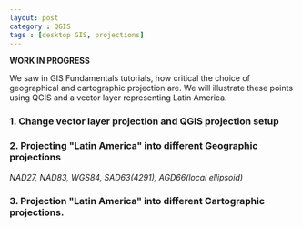 ```yaml
---
layout: post
category : QGIS
tags : [desktop GIS, projections]
---
```


**WORK IN PROGRESS**

We saw in GIS Fundamentals tutorials, how critical the choice of geographical and cartographic projection are.
We will illustrate these points using QGIS and a vector layer representing Latin America.

### 1. Change vector layer projection and QGIS projection setup


### 2. Projecting "Latin America" into different Geographic projections
*NAD27, NAD83, WGS84, SAD63(4291), AGD66(local ellipsoid)*

### 3. Projection "Latin America" into different Cartographic projections.


